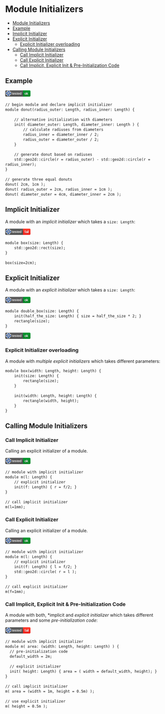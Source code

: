 # Module Initializers

- [Module Initializers](#module-initializers)
- [Example](#example)
- [Implicit Initializer](#implicit-initializer)
- [Explicit Initializer](#explicit-initializer)
  - [Explicit Initializer overloading](#explicit-initializer-overloading)
- [Calling Module Initializers](#calling-module-initializers)
  - [Call Implicit Initializer](#call-implicit-initializer)
  - [Call Explicit Initializer](#call-explicit-initializer)
  - [Call Implicit, Explicit Init \& Pre-Initialization Code](#call-implicit-explicit-init--pre-initialization-code)

## Example

[![test](.test/init.png)](.test/init.log)

```µcad,init
// begin module and declare implicit initializer
module donut(radius_outer: Length, radius_inner: Length) {

    // alternative initialization with diameters
    init( diameter_outer: Length, diameter_inner: Length ) {
        // calculate radiuses from diameters
        radius_inner = diameter_inner / 2;
        radius_outer = diameter_outer / 2;
    }

    // generate donut based on radiuses
    std::geo2d::circle(r = radius_outer) - std::geo2d::circle(r = radius_inner);
}

// generate three equal donuts
donut( 2cm, 1cm );
donut( radius_outer = 2cm, radius_inner = 1cm );
donut( diameter_outer = 4cm, diameter_inner = 2cm );
```

## Implicit Initializer

A module with an *implicit initializer* which takes a `size: Length`:

[![test](.test/init_implicit.png)](.test/init_implicit.log)

```µcad,init_implicit
module box(size: Length) {
    std::geo2d::rect(size);
}

box(size=2cm);
```

## Explicit Initializer

A module with an *explicit initializer* which takes a `size: Length`:

[![test](.test/init_explicit.png)](.test/init_explicit.log)

```µcad,init_explicit
module double_box(size: Length) {
    init(half_the_size: Length) { size = half_the_size * 2; }
    rectangle(size);
}
```

[![test](.test/init_explicit_overloading.png)](.test/init_explicit_overloading.log)

### Explicit Initializer overloading

A module with *multiple explicit initializers* which takes different
parameters:

```µcad,init_explicit_overloading
module box(width: Length, height: Length) {
    init(size: Length) {
        rectangle(size);
    }

    init(width: Length, height: Length) {
        rectangle(width, height);
    }
}
```

## Calling Module Initializers

### Call Implicit Initializer

Calling an explicit initializer of a module.

[![test](.test/init_call_implicit.png)](.test/init_call_implicit.log)

```µcad,init_call_implicit
// module with implicit initializer
module m(l: Length) {
    // explicit initializer
    init(f: Length) { r = f/2; }
}

// call implicit initializer
m(l=1mm);
```

### Call Explicit Initializer

Calling an explicit initializer of a module.

[![test](.test/init_call_explicit.png)](.test/init_call_explicit.log)

```µcad,init_call_explicit
// module with implicit initializer
module m(l: Length) {
    // explicit initializer
    init(f: Length) { l = f/2; }
    std::geo2d::circle( r = l );
}

// call explicit initializer
m(f=1mm);
```

### Call Implicit, Explicit Init & Pre-Initialization Code

A module with both, *implicit and *explicit initializer* which takes different
parameters and some *pre-initialization code*:

[![test](.test/init_call_implicit_explicit.png)](.test/init_call_implicit_explicit.log)

```µcad,init_call_implicit_explicit
// module with implicit initializer
module m( area: (width: Length, height: Length) ) {
  // pre-initialization code
  default_width = 2m;

  // explicit initializer
  init( height: Length) { area = ( width = default_width, height); }
}

// call implicit initializer
m( area = (width = 1m, height = 0.5m) );

// use explicit initializer
m( height = 0.5m );
```
